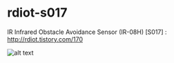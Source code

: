 # rdiot-s017
IR Infrared Obstacle Avoidance Sensor (IR-08H) [S017] : http://rdiot.tistory.com/170

![alt text](http://cfile25.uf.tistory.com/image/2504144D57DCE70805373E)
